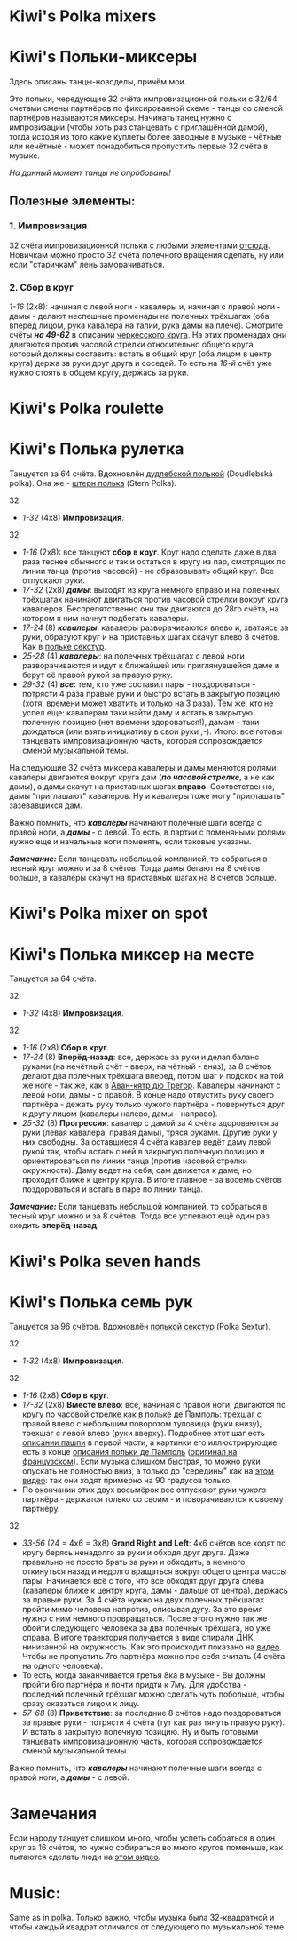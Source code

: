 Kiwi's Polka mixers
====================
# Kiwi's Польки-миксеры
Здесь описаны танцы-новоделы, причём мои.

Это польки, чередующие 32 счёта импровизационной польки с 32/64 счетами смены партнёров по фиксированной схеме - танцы со сменой партнёров называются миксеры. Начинать танец нужно с импровизации (чтобы хоть раз станцевать с приглашённой дамой), тогда исходя из того какие куплеты более заводные в музыке - чётные или нечётные - может понадобиться пропустить первые 32 счёта в музыке.

_На данный момент танцы не опробованы!_

## Полезные элементы:
### 1. Импровизация
32 счёта импровизационной польки с любыми элементами [отсюда](polka.md). Новичкам можно просто 32 счёта полечного вращения сделать, ну или если "старичкам" лень заморачиваться.

### 2. Сбор в круг
_1-16_ (2х8): начиная с левой ноги - кавалеры и, начиная с правой ноги - дамы - делают неспешные променады на полечных трёхшагах (оба вперёд лицом, рука кавалера на талии, рука дамы на плече). Смотрите счёты ___на 49-62___ в описании [черкесского круга](cercle-circassien.md). На этих променадах они двигаются против часовой стрелки относительно общего круга, который должны составить: встать в общий круг (оба лицом в центр круга) держа за руки друг друга и соседей. То есть на _16-й_ счёт уже нужно стоять в общем кругу, держась за руки.

# Kiwi's Polka roulette
# Kiwi's Полька рулетка
Танцуется за 64 счёта. Вдохновлён [дудлебской полькой](https://www.youtube.com/watch?v=Ytqfp5QVOnQ) (Doudlebská polka). Она же - [штерн полька](https://www.youtube.com/watch?v=k6wG_jl22qo) (Stern Polka).

32:

- _1-32_ (4х8) __Импровизация__.

32:

- _1-16_ (2х8): все танцуют __сбор в круг__. Круг надо сделать даже в два раза теснее обычного и так и остаться в кругу из пар, смотрящих по линии танца (против часовой) - не образовывать общий круг. Все отпускают руки.
- _17-32_ (2х8) ___дамы___: выходят из круга немного вправо и на полечных трёхшагах начинают двигаться против часовой стрелки вокруг круга кавалеров. Беспрепятственно они так двигаются до 28го счёта, на котором к ним начнут подбегать кавалеры.
- _17-24_ (8) ___кавалеры___: кавалеры разворачиваются влево и, хватаясь за руки, образуют круг и на приставных шагах скачут влево 8 счётов. Как в [польке секстур](https://www.youtube.com/watch?v=pr10un3IMFc).
- _25-28_ (4) ___кавалеры___: на полечных трёхшагах с левой ноги разворачиваются и идут к ближайшей или приглянувшейся даме и берут её правой рукой за правую руку.
- _29-32_ (4) ___все___: тем, кто уже составил пары - поздороваться - потрясти 4 раза правые руки и быстро встать в закрытую позицию (хотя, времени может хватить и только на 3 раза). Тем же, кто не успел еще: кавалерам таки найти даму и встать в закрытую полечную позицию (нет времени здороваться!), дамам - таки дождаться (или взять инициативу в свои руки ;-). Итого: все готовы танцевать импровизационную часть, которая сопровождается сменой музыкальной темы.

На следующие 32 счёта миксера кавалеры и дамы меняются ролями: кавалеры двигаются вокруг круга дам (___по часовой стрелке___, а не как дамы), а дамы скачут на приставных шагах __вправо__. Соответственно, дамы "приглашают" кавалеров. Ну и кавалеры тоже могу "приглашать" зазевавшихся дам.

Важно помнить, что ___кавалеры___ начинают полечные шаги всегда с правой ноги, а ___дамы___ - с левой. То есть, в партии с поменяными ролями нужно еще и начальные ноги поменять, если таковые указаны.

*__Замечание:__* Если танцевать небольшой компанией, то собраться в тесный круг можно и за 8 счётов. Тогда дамы бегают на 8 счётов больше, а кавалеры скачут на приставных шагах на 8 счётов больше.

# Kiwi's Polka mixer on spot
# Kiwi's Полька миксер на месте
Танцуется за 64 счёта.

32:

- _1-32_ (4х8) __Импровизация__.

32:

- _1-16_ (2x8) __Сбор в круг__.
- _17-24_ (8) __Вперёд-назад__: все, держась за руки и делая баланс руками (на нечётный счёт - вверх, на чётный - вниз), за 8 счётов делают два полечных трёхшага вперед, потом шаг и подскок на той же ноге - так же, как в [Аван-кятр дю Трегор](avant-quatre-du-tregor.md). Кавалеры начинают с левой ноги, дамы - с правой. В конце надо отпустить руку своего партнёра - дежать руку только чужого партнёра - повернуться друг к другу лицом (кавалеры налево, дамы - направо). 
- _25-32_ (8) __Прогрессия__: кавалер с дамой за 4 счёта здороваются за руки (левая кавалера, правая дамы), тряся руками. Другие руки у них свободны. За оставшиеся 4 счёта кавалер ведёт даму левой рукой так, чтобы встать с ней в закрытую полечную позицию и ориентироваться по линии танца (против часовой стрелки окружности). Даму ведет на себя, сам движется к даме, но проходит ближе к центру круга. В итоге главное - за восемь счётов поздороваться и встать в паре по линии танца.

*__Замечание:__* Если танцевать небольшой компанией, то собраться в тесный круг можно и за 8 счётов. Тогда все успевают ещё один раз сходить __вперёд-назад__.

# Kiwi's Polka seven hands
# Kiwi's Полька семь рук
Танцуется за 96 счётов. Вдохновлён [полькой секстур](https://www.youtube.com/watch?v=pr10un3IMFc) (Polka Sextur).

32:

- _1-32_ (4х8) __Импровизация__.

32:

- _1-16_ (2x8) __Сбор в круг__.
- _17-32_ (2х8) __Вместе влево__: все, начиная с правой ноги, двигаются по кругу по часовой стрелке как в [польке де Памполь](http://vk.com/video39341115_456239021): трехшаг с правой влево с небольшим поворотом туловища (руки внизу), трехшаг с левой влево (руки вверху). Подробнее этот шаг есть [описании пашпи](pach-pi.md) в первой части, а картинки его иллюстрирующие есть в конце [описания польки де Памполь](https://translate.google.ru/translate?sl=fr&tl=ru&js=y&prev=_t&hl=en&ie=UTF-8&u=http%3A%2F%2Fdansesbretonnes.gwalarn.org%2Fdanses%2Fpolka_de_paimpol.html&edit-text=) ([оригинал на французском](http://dansesbretonnes.gwalarn.org/danses/polka_de_paimpol.html)). Если музыка слишком быстрая, то можно руки опускать не полностью вниз, а только до "середины" как на [этом видео](https://vk.com/video39341115_456239021): так они ходят примерно на 90 градусов только.
- По окончании этих двух восьмёрок все отпускают руки _чужого_ партнёра - держатся только со своим - и поворачиваются к своему партнёру.

32:

- _33-56_ (24 = 4х6 = 3x8) __Grand Right and Left__: 4х6 счётов все ходят по кругу берясь ненадолго за руки и обходя друг друга. Даже правильно не просто брать за руки и обходить, а немного откинуться назад и недолго вращаться вокруг общего центра массы пары. Начинается всё с того, что все обходят друг друга слева (кавалеры ближе к центру круга, дамы - дальше от центра), держась за правые руки. За 4 счёта нужно на двух полечных трёхшагах пройти мимо человека напротив, описывая дугу. За это время нужно с ним немного провращаться. После этого нужно так же обойти следующего человека за два полечных трёхшага, но уже справа. В итоге траектория получается в виде спирали ДНК, нинизанной на окружность. Как это происходит показано на [видео](https://www.youtube.com/watch?v=pr10un3IMFc). Чтобы не пропустить 7го партнёра можно про себя считать (4 счёта на одного человека).
- То есть, когда заканчивается третья 8ка в музыке - Вы должны пройти 6го партнёра и почти придти к 7му. Для удобства - последний полечный трёхшаг можно сделать чуть побольше, чтобы сразу оказаться лицом к лицу.
- _57-68_ (8) __Приветствие__: за последние 8 счётов надо поздороваться за правые руки - потрясти 4 счёта (тут как раз тянуть правую руку). И встать в закрытую полечную позицию. Ну и быть готовыми танцевать импровизационную часть, которая сопровождается сменой музыкальной темы.

Важно помнить, что ___кавалеры___ начинают полечные шаги всегда с правой ноги, а ___дамы___ - с левой.

# Замечания
Если народу танцует слишком много, чтобы успеть собраться в один круг за 16 счётов, то нужно собираться во много кругов поменьше, как пытаются сделать люди на [этом видео](https://www.youtube.com/watch?v=557FnNxvyQc).

Music:
======
Same as in [polka](polka.md). Только важно, чтобы музыка была 32-квадратной и чтобы каждый квадрат отличался от следующего по музыкальной теме.
